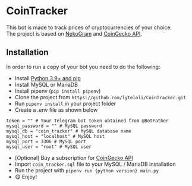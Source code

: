 # CoinTracker

This bot is made to track prices of cryptocurrencies of your choice.\
The project is based on [NekoGram](https://github.com/lyteloli/NekoGram) and [CoinGecko API](https://www.coingecko.com/en/api/documentation).

## Installation
In order to run a copy of your bot you need 
to do the following:
- Install [Python 3.9+ and pip](https://www.python.org/downloads/)
- Install MySQL or MariaDB
- Install pipenv \(`pip install pipenv`\)
- Clone the project from `https://github.com/lyteloli/CoinTracker.git`
- Run `pipenv install` in your project folder
- Create a .env file as shown below
```dotenv
token = "" # Your Telegram bot token obtained from @BotFather
mysql_password = "" # MySQL password
mysql_db = "coin_tracker" # MySQL database name
mysql_host = "localhost" # MySQL host
mysql_port = 3306 # MySQL port
mysql_user = "root" # MySQL user
```
- \[Optional\] Buy a subscription for [CoinGecko API](https://www.coingecko.com/en/api/pricing)
- Import `coin_tracker.sql` file to your MySQL / MariaDB installation
- Run the project with `pipenv run {python version} main.py`
- 😋 Enjoy!
